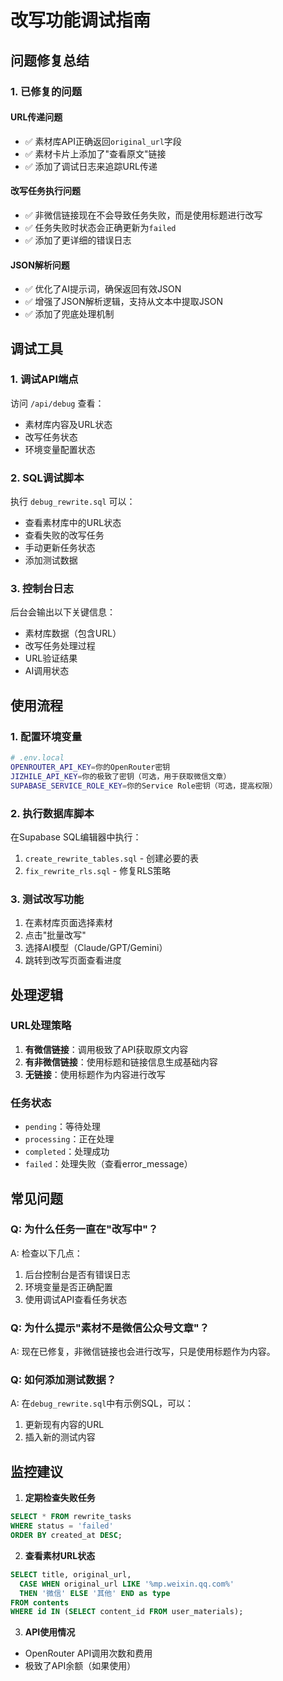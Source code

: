 # 改写功能调试指南

## 问题修复总结

### 1. 已修复的问题

#### URL传递问题
- ✅ 素材库API正确返回`original_url`字段
- ✅ 素材卡片上添加了"查看原文"链接
- ✅ 添加了调试日志来追踪URL传递

#### 改写任务执行问题
- ✅ 非微信链接现在不会导致任务失败，而是使用标题进行改写
- ✅ 任务失败时状态会正确更新为`failed`
- ✅ 添加了更详细的错误日志

#### JSON解析问题
- ✅ 优化了AI提示词，确保返回有效JSON
- ✅ 增强了JSON解析逻辑，支持从文本中提取JSON
- ✅ 添加了兜底处理机制

## 调试工具

### 1. 调试API端点
访问 `/api/debug` 查看：
- 素材库内容及URL状态
- 改写任务状态
- 环境变量配置状态

### 2. SQL调试脚本
执行 `debug_rewrite.sql` 可以：
- 查看素材库中的URL状态
- 查看失败的改写任务
- 手动更新任务状态
- 添加测试数据

### 3. 控制台日志
后台会输出以下关键信息：
- 素材库数据（包含URL）
- 改写任务处理过程
- URL验证结果
- AI调用状态

## 使用流程

### 1. 配置环境变量
```bash
# .env.local
OPENROUTER_API_KEY=你的OpenRouter密钥
JIZHILE_API_KEY=你的极致了密钥（可选，用于获取微信文章）
SUPABASE_SERVICE_ROLE_KEY=你的Service Role密钥（可选，提高权限）
```

### 2. 执行数据库脚本
在Supabase SQL编辑器中执行：
1. `create_rewrite_tables.sql` - 创建必要的表
2. `fix_rewrite_rls.sql` - 修复RLS策略

### 3. 测试改写功能
1. 在素材库页面选择素材
2. 点击"批量改写"
3. 选择AI模型（Claude/GPT/Gemini）
4. 跳转到改写页面查看进度

## 处理逻辑

### URL处理策略
1. **有微信链接**：调用极致了API获取原文内容
2. **有非微信链接**：使用标题和链接信息生成基础内容
3. **无链接**：使用标题作为内容进行改写

### 任务状态
- `pending`：等待处理
- `processing`：正在处理
- `completed`：处理成功
- `failed`：处理失败（查看error_message）

## 常见问题

### Q: 为什么任务一直在"改写中"？
A: 检查以下几点：
1. 后台控制台是否有错误日志
2. 环境变量是否正确配置
3. 使用调试API查看任务状态

### Q: 为什么提示"素材不是微信公众号文章"？
A: 现在已修复，非微信链接也会进行改写，只是使用标题作为内容。

### Q: 如何添加测试数据？
A: 在`debug_rewrite.sql`中有示例SQL，可以：
1. 更新现有内容的URL
2. 插入新的测试内容

## 监控建议

1. **定期检查失败任务**
```sql
SELECT * FROM rewrite_tasks 
WHERE status = 'failed' 
ORDER BY created_at DESC;
```

2. **查看素材URL状态**
```sql
SELECT title, original_url, 
  CASE WHEN original_url LIKE '%mp.weixin.qq.com%' 
  THEN '微信' ELSE '其他' END as type
FROM contents 
WHERE id IN (SELECT content_id FROM user_materials);
```

3. **API使用情况**
- OpenRouter API调用次数和费用
- 极致了API余额（如果使用）